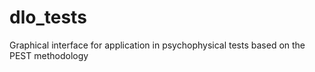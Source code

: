 # dlo_tests
Graphical interface for application in psychophysical tests based on the PEST methodology
